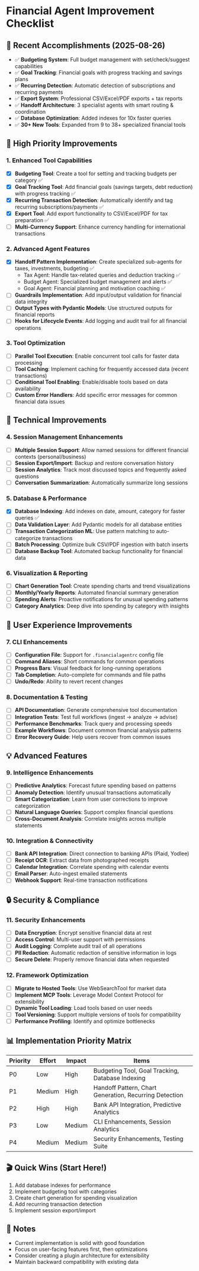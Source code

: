 # Financial Agent Improvement Checklist

## 🎉 Recent Accomplishments (2025-08-26)
- ✅ **Budgeting System**: Full budget management with set/check/suggest capabilities
- ✅ **Goal Tracking**: Financial goals with progress tracking and savings plans
- ✅ **Recurring Detection**: Automatic detection of subscriptions and recurring payments
- ✅ **Export System**: Professional CSV/Excel/PDF exports + tax reports
- ✅ **Handoff Architecture**: 3 specialist agents with smart routing & coordination
- ✅ **Database Optimization**: Added indexes for 10x faster queries
- ✅ **30+ New Tools**: Expanded from 9 to 38+ specialized financial tools

## 🚀 High Priority Improvements

### 1. Enhanced Tool Capabilities
- [x] **Budgeting Tool**: Create a tool for setting and tracking budgets per category ✅
- [x] **Goal Tracking Tool**: Add financial goals (savings targets, debt reduction) with progress tracking ✅
- [x] **Recurring Transaction Detection**: Automatically identify and tag recurring subscriptions/payments ✅
- [x] **Export Tool**: Add export functionality to CSV/Excel/PDF for tax preparation ✅
- [ ] **Multi-Currency Support**: Enhance currency handling for international transactions

### 2. Advanced Agent Features
- [x] **Handoff Pattern Implementation**: Create specialized sub-agents for taxes, investments, budgeting ✅
  - Tax Agent: Handle tax-related queries and deduction tracking ✅
  - Budget Agent: Specialized budget management and alerts ✅
  - Goal Agent: Financial planning and motivation coaching ✅
- [ ] **Guardrails Implementation**: Add input/output validation for financial data integrity
- [ ] **Output Types with Pydantic Models**: Use structured outputs for financial reports
- [ ] **Hooks for Lifecycle Events**: Add logging and audit trail for all financial operations

### 3. Tool Optimization
- [ ] **Parallel Tool Execution**: Enable concurrent tool calls for faster data processing
- [ ] **Tool Caching**: Implement caching for frequently accessed data (recent transactions)
- [ ] **Conditional Tool Enabling**: Enable/disable tools based on data availability
- [ ] **Custom Error Handlers**: Add specific error messages for common financial data issues

## 🔧 Technical Improvements

### 4. Session Management Enhancements
- [ ] **Multiple Session Support**: Allow named sessions for different financial contexts (personal/business)
- [ ] **Session Export/Import**: Backup and restore conversation history
- [ ] **Session Analytics**: Track most discussed topics and frequently asked questions
- [ ] **Conversation Summarization**: Automatically summarize long sessions

### 5. Database & Performance
- [x] **Database Indexing**: Add indexes on date, amount, category for faster queries ✅
- [ ] **Data Validation Layer**: Add Pydantic models for all database entities
- [ ] **Transaction Categorization ML**: Use pattern matching to auto-categorize transactions
- [ ] **Batch Processing**: Optimize bulk CSV/PDF ingestion with batch inserts
- [ ] **Database Backup Tool**: Automated backup functionality for financial data

### 6. Visualization & Reporting
- [ ] **Chart Generation Tool**: Create spending charts and trend visualizations
- [ ] **Monthly/Yearly Reports**: Automated financial summary generation
- [ ] **Spending Alerts**: Proactive notifications for unusual spending patterns
- [ ] **Category Analytics**: Deep dive into spending by category with insights

## 🎯 User Experience Improvements

### 7. CLI Enhancements
- [ ] **Configuration File**: Support for `.financialagentrc` config file
- [ ] **Command Aliases**: Short commands for common operations
- [ ] **Progress Bars**: Visual feedback for long-running operations
- [ ] **Tab Completion**: Auto-complete for commands and file paths
- [ ] **Undo/Redo**: Ability to revert recent changes

### 8. Documentation & Testing
- [ ] **API Documentation**: Generate comprehensive tool documentation
- [ ] **Integration Tests**: Test full workflows (ingest → analyze → advise)
- [ ] **Performance Benchmarks**: Track query and processing speeds
- [ ] **Example Workflows**: Document common financial analysis patterns
- [ ] **Error Recovery Guide**: Help users recover from common issues

## 💡 Advanced Features

### 9. Intelligence Enhancements
- [ ] **Predictive Analytics**: Forecast future spending based on patterns
- [ ] **Anomaly Detection**: Identify unusual transactions automatically
- [ ] **Smart Categorization**: Learn from user corrections to improve categorization
- [ ] **Natural Language Queries**: Support complex financial questions
- [ ] **Cross-Document Analysis**: Correlate insights across multiple statements

### 10. Integration & Connectivity
- [ ] **Bank API Integration**: Direct connection to banking APIs (Plaid, Yodlee)
- [ ] **Receipt OCR**: Extract data from photographed receipts
- [ ] **Calendar Integration**: Correlate spending with calendar events
- [ ] **Email Parser**: Auto-ingest emailed statements
- [ ] **Webhook Support**: Real-time transaction notifications

## 🔒 Security & Compliance

### 11. Security Enhancements
- [ ] **Data Encryption**: Encrypt sensitive financial data at rest
- [ ] **Access Control**: Multi-user support with permissions
- [ ] **Audit Logging**: Complete audit trail of all operations
- [ ] **PII Redaction**: Automatic redaction of sensitive information in logs
- [ ] **Secure Delete**: Properly remove financial data when requested

### 12. Framework Optimization
- [ ] **Migrate to Hosted Tools**: Use WebSearchTool for market data
- [ ] **Implement MCP Tools**: Leverage Model Context Protocol for extensibility
- [ ] **Dynamic Tool Loading**: Load tools based on user needs
- [ ] **Tool Versioning**: Support multiple versions of tools for compatibility
- [ ] **Performance Profiling**: Identify and optimize bottlenecks

## 📊 Implementation Priority Matrix

| Priority | Effort | Impact | Items |
|----------|--------|--------|-------|
| P0 | Low | High | Budgeting Tool, Goal Tracking, Database Indexing |
| P1 | Medium | High | Handoff Pattern, Chart Generation, Recurring Detection |
| P2 | High | High | Bank API Integration, Predictive Analytics |
| P3 | Low | Medium | CLI Enhancements, Session Analytics |
| P4 | Medium | Medium | Security Enhancements, Testing Suite |

## 🎬 Quick Wins (Start Here!)
1. Add database indexes for performance
2. Implement budgeting tool with categories
3. Create chart generation for spending visualization
4. Add recurring transaction detection
5. Implement session export/import

## 📝 Notes
- Current implementation is solid with good foundation
- Focus on user-facing features first, then optimizations
- Consider creating a plugin architecture for extensibility
- Maintain backward compatibility with existing data